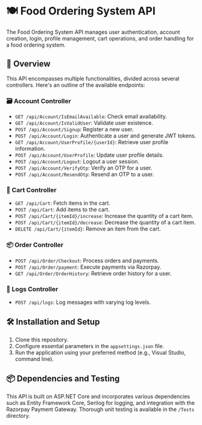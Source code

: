 # 🍽️ Food Ordering System API

The Food Ordering System API manages user authentication, account creation, login, profile management, cart operations, and order handling for a food ordering system.

## 📜 Overview

This API encompasses multiple functionalities, divided across several controllers. Here's an outline of the available endpoints:

### 🗃️ Account Controller
- `GET /api/Account/IsEmailAvailable`: Check email availability.
- `GET /api/Account/IsValidUser`: Validate user existence.
- `POST /api/Account/Signup`: Register a new user.
- `POST /api/Account/Login`: Authenticate a user and generate JWT tokens.
- `GET /api/Account/UserProfile/{userId}`: Retrieve user profile information.
- `POST /api/Account/UserProfile`: Update user profile details.
- `POST /api/Account/Logout`: Logout a user session.
- `POST /api/Account/VerifyOtp`: Verify an OTP for a user.
- `POST /api/Account/ResendOtp`: Resend an OTP to a user.

### 🛒 Cart Controller
- `GET /api/Cart`: Fetch items in the cart.
- `POST /api/Cart`: Add items to the cart.
- `POST /api/Cart/{itemId}/increase`: Increase the quantity of a cart item.
- `POST /api/Cart/{itemId}/decrease`: Decrease the quantity of a cart item.
- `DELETE /api/Cart/{itemId}`: Remove an item from the cart.

### 📦 Order Controller
- `POST /api/Order/Checkout`: Process orders and payments.
- `POST /api/Order/payment`: Execute payments via Razorpay.
- `GET /api/Order/OrderHistory`: Retrieve order history for a user.

### 📝 Logs Controller
- `POST /api/logs`: Log messages with varying log levels.

## 🛠️ Installation and Setup

1. Clone this repository.
2. Configure essential parameters in the `appsettings.json` file.
3. Run the application using your preferred method (e.g., Visual Studio, command line).

## 📦 Dependencies and Testing

This API is built on ASP.NET Core and incorporates various dependencies such as Entity Framework Core, Serilog for logging, and integration with the Razorpay Payment Gateway. Thorough unit testing is available in the `/Tests` directory.
